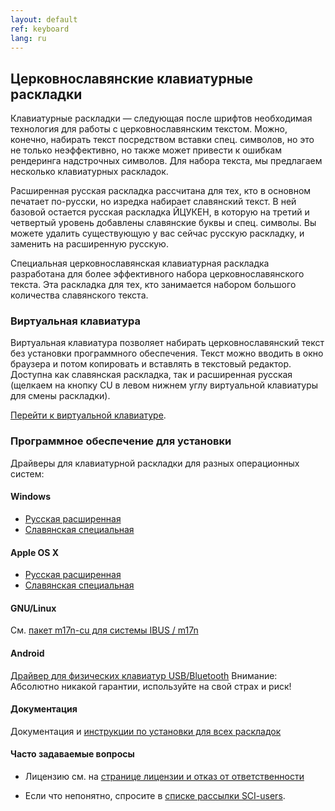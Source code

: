 ```yaml
---
layout: default
ref: keyboard
lang: ru
---
```


## Церковнославянские клавиатурные раскладки

Клавиатурные раскладки &mdash; следующая после шрифтов необходимая технология для работы с церковнославянским текстом. 
Можно, конечно, набирать текст посредством вставки спец. символов, но это не только неэффективно, но также может привести 
к ошибкам рендеринга надстрочных символов. Для набора текста, мы предлагаем несколько клавиатурных раскладок.

Расширенная русская раскладка рассчитана для тех, кто в основном печатает по-русски, но изредка набирает славянский текст.
В ней базовой остается русская раскладка ЙЦУКЕН, в которую на третий и четвертый уровень добавлены славянские буквы и 
спец. символы. Вы можете удалить существующую у вас сейчас русскую раскладку,
и заменить на расширенную русскую.

Специальная церковнославянская клавиатурная раскладка разработана
для более эффективного набора церковнославянского текста. 
Эта раскладка для тех, кто  занимается набором большого количества славянского текста. 

### Виртуальная клавиатура

Виртуальная клавиатура позволяет набирать церковнославянский текст без установки программного обеспечения. 
Текст можно вводить в окно браузера и потом копировать и вставлять в текстовый редактор. Доступна как славянская раскладка, 
так и расширенная русская (щелкаем на кнопку CU в левом нижнем углу виртуальной клавиатуры для смены раскладки).

[Перейти к виртуальной клавиатуре](http://ponomar.net/cu_vkeyb.html).

### Программное обеспечение для установки

Драйверы для клавиатурной раскладки для разных операционных систем:

#### Windows

* [Русская расширенная](http://www.ponomar.net/files/ru-ext.zip)
* [Славянская специальная](http://www.ponomar.net/files/cu-kbd.zip)

#### Apple OS X

* [Русская расширенная](http://www.ponomar.net/files/ru-ext_mac.zip)
* [Славянская специальная](http://www.ponomar.net/files/cukeyb_mac1.zip)

#### GNU/Linux

См. [пакет m17n-cu для системы IBUS / m17n](https://github.com/typiconman/m17n-cu/releases)

#### Android

[Драйвер для физических клавиатур USB/Bluetooth](http://www.ponomar.net/files/cu-android.apk)
Внимание: Абсолютно никакой гарантии, используйте на свой страх и риск!

#### Документация

Документация и [инструкции по установки для всех раскладок](http://www.ponomar.net/files/docen.pdf)

#### Часто задаваемые вопросы

* Лицензию см. на [странице лицензии и отказ от ответственности](/ru/legal.html)

* Если что непонятно, спросите в [списке рассылки SCI-users](support.html).

